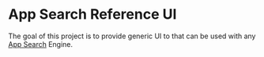 # App Search Reference UI

The goal of this project is to provide generic UI to that can be used with
any [App Search](https://www.elastic.co/cloud/app-search-service) Engine.
